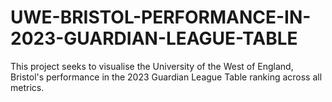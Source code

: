 # UWE-BRISTOL-PERFORMANCE-IN-2023-GUARDIAN-LEAGUE-TABLE
This project seeks to visualise the University of the West of England, Bristol's performance in the 2023 Guardian League Table ranking across all metrics.
